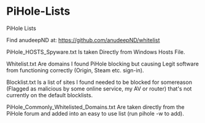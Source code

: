 # PiHole-Lists
PiHole Lists

Find anudeepND at:
https://github.com/anudeepND/whitelist

PiHole_HOSTS_Spyware.txt Is taken Directly from Windows Hosts File.

Whitelist.txt Are domains I found PiHole blocking but causing Legit software from functioning correctly (Origin, Steam etc. sign-in).

Blocklist.txt Is a list of sites I found needed to be blocked for somereason (Flagged as malicious by some online service, my AV or router) that's not currently on the default blocklists.

PiHole_Commonly_Whitelisted_Domains.txt Are taken directly from the PiHole forum and added into an easy to use list (run pihole -w to add).